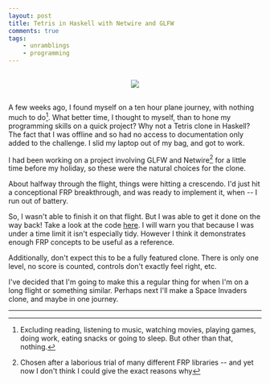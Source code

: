 ```yaml
---
layout: post
title: Tetris in Haskell with Netwire and GLFW
comments: true
tags: 
    - unramblings
    - programming
---
```


<center><img src="/public/assets/tetris-hs.gif" style="padding: 1rem;" /></center>

A few weeks ago, I found myself on a ten hour plane journey, with nothing much to do[^apartfrom]. What better time, I thought to myself, than to hone my programming skills on a quick project? Why not a Tetris clone in Haskell? The fact that I was offline and so had no access to documentation only added to the challenge. I slid my laptop out of my bag, and got to work. 

<!--break-->

I had been working on a project involving GLFW and Netwire[^whynetwire] for a little time before my holiday, so these were the natural choices for the clone.

About halfway through the flight, things were hitting a crescendo. I'd just hit a conceptional FRP breakthrough, and was ready to implement it, when -- I run out of battery.

So, I wasn't able to finish it on that flight. But I was able to get it done on the way back! Take a look at the code [here](https://github.com/ScrambledEggsOnToast/tetris-hs). I will warn you that because I was under a time limit it isn't especially tidy. However I think it demonstrates enough FRP concepts to be useful as a reference.

Additionally, don't expect this to be a fully featured clone. There is only one level, no score is counted, controls don't exactly feel right, etc.

I've decided that I'm going to make this a regular thing for when I'm on a long flight or something similar. Perhaps next I'll make a Space Invaders clone, and maybe in one journey.

--- 

[^apartfrom]: Excluding reading, listening to music, watching movies, playing games, doing work, eating snacks or going to sleep. But other than that, nothing.
[^whynetwire]: Chosen after a laborious trial of many different FRP libraries -- and yet now I don't think I could give the exact reasons why
